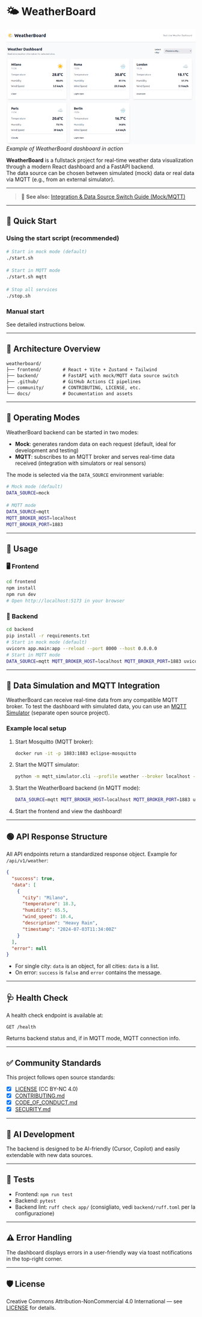 # 🌤️ WeatherBoard

![WeatherBoard Dashboard Demo](docs/weatherboard-demo.png)
_Example of WeatherBoard dashboard in action_

**WeatherBoard** is a fullstack project for real-time weather data visualization through a modern React dashboard and a FastAPI backend.  
The data source can be chosen between simulated (mock) data or real data via MQTT (e.g., from an external simulator).

---

> 📖 **See also:** [Integration & Data Source Switch Guide (Mock/MQTT)](docs/INTEGRATION.md)

---

## 🚀 Quick Start

### Using the start script (recommended)
```bash
# Start in mock mode (default)
./start.sh

# Start in MQTT mode
./start.sh mqtt

# Stop all services
./stop.sh
```

### Manual start
See detailed instructions below.

---

## 🧱 Architecture Overview

```
weatherboard/
├── frontend/        # React + Vite + Zustand + Tailwind
├── backend/         # FastAPI with mock/MQTT data source switch
├── .github/         # GitHub Actions CI pipelines
├── community/       # CONTRIBUTING, LICENSE, etc.
└── docs/            # Documentation and assets
```

---

## 🔹 Operating Modes

WeatherBoard backend can be started in two modes:

- **Mock**: generates random data on each request (default, ideal for development and testing)
- **MQTT**: subscribes to an MQTT broker and serves real-time data received (integration with simulators or real sensors)

The mode is selected via the `DATA_SOURCE` environment variable:

```bash
# Mock mode (default)
DATA_SOURCE=mock

# MQTT mode
DATA_SOURCE=mqtt
MQTT_BROKER_HOST=localhost
MQTT_BROKER_PORT=1883
```

---

## 📜 Usage

### 🖥️ Frontend
```bash
cd frontend
npm install
npm run dev
# Open http://localhost:5173 in your browser
```

### 🐍 Backend
```bash
cd backend
pip install -r requirements.txt
# Start in mock mode (default)
uvicorn app.main:app --reload --port 8000 --host 0.0.0.0
# Start in MQTT mode
DATA_SOURCE=mqtt MQTT_BROKER_HOST=localhost MQTT_BROKER_PORT=1883 uvicorn app.main:app --reload --port 8000 --host 0.0.0.0
```

---

## 📡 Data Simulation and MQTT Integration

WeatherBoard can receive real-time data from any compatible MQTT broker.
To test the dashboard with simulated data, you can use an [MQTT Simulator](https://github.com/your-user/mqtt-simulator) (separate open source project).

### Example local setup

1. Start Mosquitto (MQTT broker):
   ```bash
   docker run -it -p 1883:1883 eclipse-mosquitto
   ```
2. Start the MQTT simulator:
   ```bash
   python -m mqtt_simulator.cli --profile weather --broker localhost --interval 2
   ```
3. Start the WeatherBoard backend (in MQTT mode):
   ```bash
   DATA_SOURCE=mqtt MQTT_BROKER_HOST=localhost MQTT_BROKER_PORT=1883 uvicorn app.main:app --reload --port 8000 --host 0.0.0.0
   ```
4. Start the frontend and view the dashboard!

---

## 🟢 API Response Structure

All API endpoints return a standardized response object. Example for `/api/v1/weather`:

```json
{
  "success": true,
  "data": [
    {
      "city": "Milano",
      "temperature": 18.3,
      "humidity": 65.5,
      "wind_speed": 10.4,
      "description": "Heavy Rain",
      "timestamp": "2024-07-03T11:34:00Z"
    }
  ],
  "error": null
}
```

- For single city: `data` is an object, for all cities: `data` is a list.
- On error: `success` is `false` and `error` contains the message.

---

## 🩺 Health Check

A health check endpoint is available at:
```
GET /health
```
Returns backend status and, if in MQTT mode, MQTT connection info.

---

## ✅ Community Standards

This project follows open source standards:
- [x] [LICENSE](community/LICENSE) (CC BY-NC 4.0)
- [x] [CONTRIBUTING.md](community/CONTRIBUTING.md)
- [x] [CODE_OF_CONDUCT.md](community/CODE_OF_CONDUCT.md)
- [x] [SECURITY.md](community/SECURITY.md)

---

## 🤖 AI Development

The backend is designed to be AI-friendly (Cursor, Copilot) and easily extendable with new data sources.

---

## 🧪 Tests

- Frontend: `npm run test`
- Backend: `pytest`
- Backend lint: `ruff check app/` (consigliato, vedi `backend/ruff.toml` per la configurazione)

---

## ⚠️ Error Handling

The dashboard displays errors in a user-friendly way via toast notifications in the top-right corner.

---

## 🛡️ License

Creative Commons Attribution-NonCommercial 4.0 International — see [LICENSE](community/LICENSE) for details.
